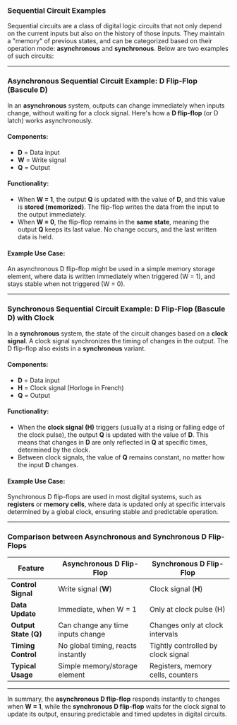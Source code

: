 
### Sequential Circuit Examples

Sequential circuits are a class of digital logic circuits that not only depend on the current inputs but also on the history of those inputs. They maintain a "memory" of previous states, and can be categorized based on their operation mode: **asynchronous** and **synchronous**. Below are two examples of such circuits:

---

### **Asynchronous Sequential Circuit Example: D Flip-Flop (Bascule D)**

In an **asynchronous** system, outputs can change immediately when inputs change, without waiting for a clock signal. Here's how a **D flip-flop** (or D latch) works asynchronously.

#### Components:
- **D** = Data input
- **W** = Write signal
- **Q** = Output

#### Functionality:
- When **W = 1**, the output **Q** is updated with the value of **D**, and this value is **stored (memorized)**. The flip-flop writes the data from the input to the output immediately.
- When **W = 0**, the flip-flop remains in the **same state**, meaning the output **Q** keeps its last value. No change occurs, and the last written data is held.

#### Example Use Case:
An asynchronous D flip-flop might be used in a simple memory storage element, where data is written immediately when triggered (W = 1), and stays stable when not triggered (W = 0).

---

### **Synchronous Sequential Circuit Example: D Flip-Flop (Bascule D) with Clock**

In a **synchronous** system, the state of the circuit changes based on a **clock signal**. A clock signal synchronizes the timing of changes in the output. The D flip-flop also exists in a **synchronous** variant.

#### Components:
- **D** = Data input
- **H** = Clock signal (Horloge in French)
- **Q** = Output

#### Functionality:
- When the **clock signal (H)** triggers (usually at a rising or falling edge of the clock pulse), the output **Q** is updated with the value of **D**. This means that changes in **D** are only reflected in **Q** at specific times, determined by the clock.
- Between clock signals, the value of **Q** remains constant, no matter how the input **D** changes.

#### Example Use Case:
Synchronous D flip-flops are used in most digital systems, such as **registers** or **memory cells**, where data is updated only at specific intervals determined by a global clock, ensuring stable and predictable operation.

---

### **Comparison between Asynchronous and Synchronous D Flip-Flops**

| Feature                           | Asynchronous D Flip-Flop         | Synchronous D Flip-Flop            |
|------------------------------------|----------------------------------|------------------------------------|
| **Control Signal**                 | Write signal (**W**)             | Clock signal (**H**)               |
| **Data Update**                    | Immediate, when W = 1            | Only at clock pulse (H)            |
| **Output State (Q)**               | Can change any time inputs change | Changes only at clock intervals    |
| **Timing Control**                 | No global timing, reacts instantly | Tightly controlled by clock signal |
| **Typical Usage**                  | Simple memory/storage element    | Registers, memory cells, counters  |

---

In summary, the **asynchronous D flip-flop** responds instantly to changes when **W = 1**, while the **synchronous D flip-flop** waits for the clock signal to update its output, ensuring predictable and timed updates in digital circuits.